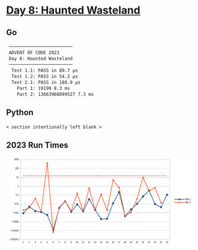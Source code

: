 # [Day 8: Haunted Wasteland](https://adventofcode.com/2023/day/8)

<!-- These are helper text to make formatting the yearly readme consistent and easier...

[Day 8: Haunted Wasteland][rm8]
[Go][go8]
[Python][py8]

[rm8]: 08-hauntedWasteland/README.md
[go8]: 08-hauntedWasteland/go
[py8]: 08-hauntedWasteland/py

-->

## Go

```text
 ────────────────────────
 ADVENT OF CODE 2023
 Day 8: Haunted Wasteland
 ────────────────────────
  Test 1.1: PASS in 89.7 µs
  Test 1.2: PASS in 54.2 µs
  Test 2.1: PASS in 188.9 µs
    Part 1: 19199 8.3 ms
    Part 2: 13663968099527 7.3 ms
```

## Python

```text
< section intentionally left blank >
```

## 2023 Run Times

![2023 exercise run-time graphs](../run-times.png)
